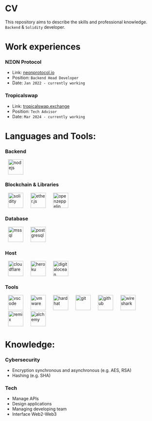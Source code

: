 # CV

This repository aims to describe the skills and professional knowledge.
`Backend` & `Solidity` developer.

# Work experiences
### NΞON Protocol
- Link: [neonprotocol.io](https://neonprotocol.io/)
- Position: `Backend Head Developer`
- Date: `Jan 2022 - currently working`
### Tropicalswap
- Link: [tropicalswap.exchange](https://tropicalswap.exchange/?chain=mnt)
- Position: `Tech Advisor`
- Date: `Mar 2024 - currently working`

# Languages and Tools:
### Backend
<div>
<img src="https://cdn.iconscout.com/icon/free/png-256/free-node-js-1174925.png?f=webp" alt="nodejs" width="50" hspace = "10"/>
</div>

### Blockchain & Libraries
<div>
<img src="https://w7.pngwing.com/pngs/895/275/png-transparent-solidity-ethereum-smart-contract-blockchain-cryptocurrency-blockchain-angle-triangle-logo.png" alt="solidity" width="50" hspace = "10"/>
<img src="https://seeklogo.com/images/E/ethers-logo-D5B86204D8-seeklogo.com.png" alt="ether.js" width="50" hspace = "10"/>
<img src="https://avatars.githubusercontent.com/u/20820676?s=280&v=4" alt="openzeppelin" width="50" hspace = "10"/>
</div>

### Database
<div>
<img src="https://www.geekandjob.com/uploads/wiki/43b8c92d2a8fcd2a95ae6bf30c18494dae92467a.png" alt="mssql" width="50" hspace = "10"/>
<img src="https://static-00.iconduck.com/assets.00/postgresql-icon-1987x2048-v2fkmdaw.png" alt="postgresql" width="50" hspace = "10"/>
</div>

### Host
<div>
<img src="https://cdn.iconscout.com/icon/free/png-256/free-cloudflare-3628686-3029911.png" alt="cloudflare" width="50" hspace = "10"/>
<img src="https://cdn-icons-png.flaticon.com/512/873/873120.png" alt="heroku" width="50" hspace = "10"/>
<img src="https://upload.wikimedia.org/wikipedia/commons/thumb/c/c2/DigitalOcean_icon.svg/1200px-DigitalOcean_icon.svg.png" alt="digitalocean" width="50" hspace = "10"/>
</div>

### Tools
<div>
<img src="https://cdn.icon-icons.com/icons2/2107/PNG/512/file_type_vscode_icon_130084.png" alt="vscode" width="50" hspace = "10"/>
<img src="https://upload.wikimedia.org/wikipedia/commons/thumb/5/5a/Vmware_workstation_16_icon.svg/2051px-Vmware_workstation_16_icon.svg.png" alt="vmware" width="50" hspace = "10"/>
<img src="https://seeklogo.com/images/H/hardhat-logo-888739EBB4-seeklogo.com.png" alt="hardhat" width="50" hspace = "10"/>
<img src="https://git-scm.com/images/logos/downloads/Git-Icon-1788C.png" alt="git" width="50" hspace = "10"/>
<img src="https://cdn-icons-png.flaticon.com/512/25/25231.png" alt="github" width="50" hspace = "10"/>
<img src="https://upload.wikimedia.org/wikipedia/commons/c/c6/Wireshark_icon_new.png" alt="wireshark" width="50" hspace = "10"/>
<img src="https://cdn-1.webcatalog.io/catalog/remix-ide/remix-ide-icon-filled-256.png?v=1675611832151" alt="remix" width="50" hspace = "10"/>
<img src="https://cdn-images-1.medium.com/max/1200/1*CdsRz3lSVUId4gN_AdIJPQ.png" alt="alchemy" width="50" hspace = "10"/>
</div>

# Knowledge:
### Cybersecurity
- Encryption synchronous and asynchronous (e.g. AES, RSA)
- Hashing (e.g. SHA)
### Tech
- Manage APIs
- Design applications
- Managing developing team
- Interface Web2-Web3

